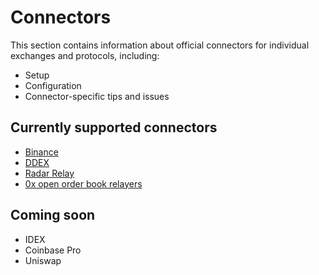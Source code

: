 # Connectors

This section contains information about official connectors for individual exchanges and protocols, including:

* Setup
* Configuration
* Connector-specific tips and issues

## Currently supported connectors

* [Binance](binance.md)
* [DDEX](ddex.md)
* [Radar Relay](radar-relay.md)
* [0x open order book relayers](0x.md)

## Coming soon

* IDEX
* Coinbase Pro
* Uniswap

